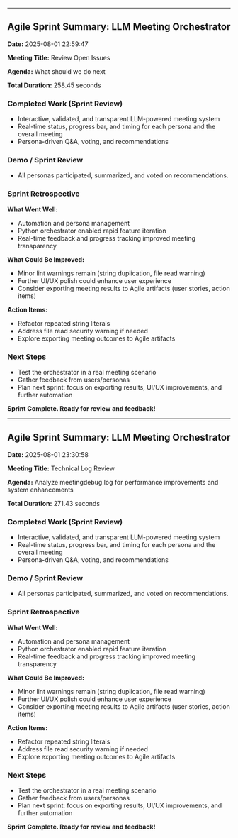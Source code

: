 
---

## Agile Sprint Summary: LLM Meeting Orchestrator

**Date:** 2025-08-01 22:59:47

**Meeting Title:** Review Open Issues

**Agenda:** What should we do next

**Total Duration:** 258.45 seconds


### Completed Work (Sprint Review)
- Interactive, validated, and transparent LLM-powered meeting system
- Real-time status, progress bar, and timing for each persona and the overall meeting
- Persona-driven Q&A, voting, and recommendations


### Demo / Sprint Review
- All personas participated, summarized, and voted on recommendations.


### Sprint Retrospective
**What Went Well:**
- Automation and persona management
- Python orchestrator enabled rapid feature iteration
- Real-time feedback and progress tracking improved meeting transparency

**What Could Be Improved:**
- Minor lint warnings remain (string duplication, file read warning)
- Further UI/UX polish could enhance user experience
- Consider exporting meeting results to Agile artifacts (user stories, action items)

**Action Items:**
- Refactor repeated string literals
- Address file read security warning if needed
- Explore exporting meeting outcomes to Agile artifacts


### Next Steps
- Test the orchestrator in a real meeting scenario
- Gather feedback from users/personas
- Plan next sprint: focus on exporting results, UI/UX improvements, and further automation


**Sprint Complete. Ready for review and feedback!**

---

## Agile Sprint Summary: LLM Meeting Orchestrator

**Date:** 2025-08-01 23:30:58

**Meeting Title:** Technical Log Review

**Agenda:** Analyze meetingdebug.log for performance improvements and system enhancements

**Total Duration:** 271.43 seconds


### Completed Work (Sprint Review)
- Interactive, validated, and transparent LLM-powered meeting system
- Real-time status, progress bar, and timing for each persona and the overall meeting
- Persona-driven Q&A, voting, and recommendations


### Demo / Sprint Review
- All personas participated, summarized, and voted on recommendations.


### Sprint Retrospective
**What Went Well:**
- Automation and persona management
- Python orchestrator enabled rapid feature iteration
- Real-time feedback and progress tracking improved meeting transparency

**What Could Be Improved:**
- Minor lint warnings remain (string duplication, file read warning)
- Further UI/UX polish could enhance user experience
- Consider exporting meeting results to Agile artifacts (user stories, action items)

**Action Items:**
- Refactor repeated string literals
- Address file read security warning if needed
- Explore exporting meeting outcomes to Agile artifacts


### Next Steps
- Test the orchestrator in a real meeting scenario
- Gather feedback from users/personas
- Plan next sprint: focus on exporting results, UI/UX improvements, and further automation


**Sprint Complete. Ready for review and feedback!**
